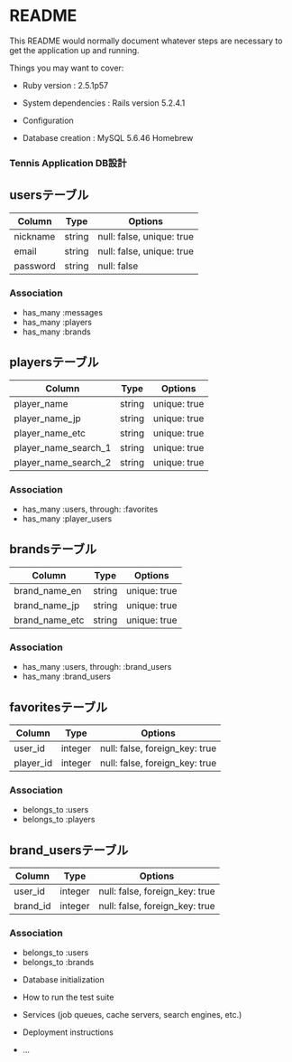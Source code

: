 # README

This README would normally document whatever steps are necessary to get the
application up and running.

Things you may want to cover:

* Ruby version : 2.5.1p57

* System dependencies : Rails version 5.2.4.1

* Configuration

* Database creation : MySQL 5.6.46 Homebrew

### Tennis Application DB設計

## usersテーブル
|Column|Type|Options|
|------|----|-------|
|nickname|string|null: false, unique: true|
|email|string|null: false, unique: true|
|password|string|null: false|
### Association
- has_many :messages
- has_many :players
- has_many :brands


## playersテーブル
|Column|Type|Options|
|------|----|-------|
|player_name|string|unique: true|
|player_name_jp|string|unique: true|
|player_name_etc|string|unique: true|
|player_name_search_1|string|unique: true|
|player_name_search_2|string|unique: true|
### Association
- has_many :users, through: :favorites
- has_many :player_users


## brandsテーブル
|Column|Type|Options|
|------|----|-------|
|brand_name_en|string|unique: true|
|brand_name_jp|string|unique: true|
|brand_name_etc|string|unique: true|
### Association
- has_many :users, through: :brand_users
- has_many :brand_users


## favoritesテーブル
|Column|Type|Options|
|------|----|-------|
|user_id|integer|null: false, foreign_key: true|
|player_id|integer|null: false, foreign_key: true|
### Association
- belongs_to :users
- belongs_to :players


## brand_usersテーブル
|Column|Type|Options|
|------|----|-------|
|user_id|integer|null: false, foreign_key: true|
|brand_id|integer|null: false, foreign_key: true|
### Association
- belongs_to :users
- belongs_to :brands



* Database initialization

* How to run the test suite

* Services (job queues, cache servers, search engines, etc.)

* Deployment instructions

* ...
